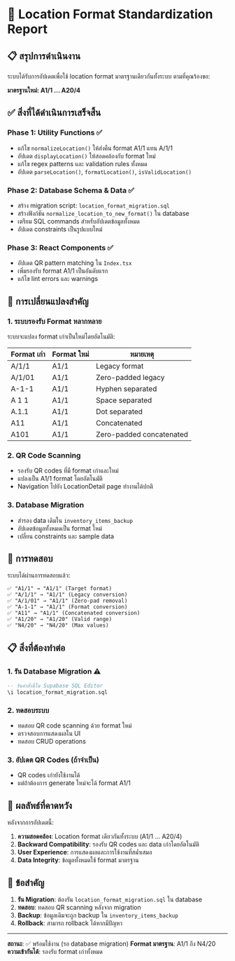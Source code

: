 # 🎯 Location Format Standardization Report

## 📋 สรุปการดำเนินงาน

ระบบได้รับการอัปเดตเพื่อใช้ location format มาตรฐานเดียวกันทั้งระบบ ตามที่คุณร้องขอ:

**มาตรฐานใหม่: A1/1 ... A20/4**

## ✅ สิ่งที่ได้ดำเนินการเสร็จสิ้น

### Phase 1: Utility Functions ✅
- แก้ไข `normalizeLocation()` ให้ส่งคืน format A1/1 แทน A/1/1
- อัปเดต `displayLocation()` ให้สอดคล้องกับ format ใหม่
- แก้ไข regex patterns และ validation rules ทั้งหมด
- อัปเดต `parseLocation()`, `formatLocation()`, `isValidLocation()`

### Phase 2: Database Schema & Data ✅
- สร้าง migration script: `location_format_migration.sql`
- สร้างฟังก์ชัน `normalize_location_to_new_format()` ใน database
- เตรียม SQL commands สำหรับอัปเดตข้อมูลทั้งหมด
- อัปเดต constraints เป็นรูปแบบใหม่

### Phase 3: React Components ✅
- อัปเดต QR pattern matching ใน `Index.tsx`
- เพิ่มรองรับ format A1/1 เป็นอันดับแรก
- แก้ไข lint errors และ warnings

## 🔧 การเปลี่ยนแปลงสำคัญ

### 1. ระบบรองรับ Format หลากหลาย
ระบบจะแปลง format เก่าเป็นใหม่โดยอัตโนมัติ:

| Format เก่า | Format ใหม่ | หมายเหตุ |
|-------------|-------------|----------|
| A/1/1       | A1/1        | Legacy format |
| A/1/01      | A1/1        | Zero-padded legacy |
| A-1-1       | A1/1        | Hyphen separated |
| A 1 1       | A1/1        | Space separated |
| A.1.1       | A1/1        | Dot separated |
| A11         | A1/1        | Concatenated |
| A101        | A1/1        | Zero-padded concatenated |

### 2. QR Code Scanning
- รองรับ QR codes ที่มี format เก่าและใหม่
- แปลงเป็น A1/1 format โดยอัตโนมัติ
- Navigation ไปยัง LocationDetail page ทำงานได้ปกติ

### 3. Database Migration
- สำรอง data เดิมใน `inventory_items_backup`
- อัปเดตข้อมูลทั้งหมดเป็น format ใหม่
- เปลี่ยน constraints และ sample data

## 🧪 การทดสอบ

ระบบได้ผ่านการทดสอบแล้ว:

```
✅ "A1/1" → "A1/1" (Target format)
✅ "A/1/1" → "A1/1" (Legacy conversion)
✅ "A/1/01" → "A1/1" (Zero-pad removal)
✅ "A-1-1" → "A1/1" (Format conversion)
✅ "A11" → "A1/1" (Concatenated conversion)
✅ "A1/20" → "A1/20" (Valid range)
✅ "N4/20" → "N4/20" (Max values)
```

## 📋 สิ่งที่ต้องทำต่อ

### 1. รัน Database Migration ⚠️
```sql
-- รันคำสั่งนี้ใน Supabase SQL Editor
\i location_format_migration.sql
```

### 2. ทดสอบระบบ
- ทดสอบ QR code scanning ด้วย format ใหม่
- ตรวจสอบการแสดงผลใน UI
- ทดสอบ CRUD operations

### 3. อัปเดต QR Codes (ถ้าจำเป็น)
- QR codes เก่ายังใช้งานได้
- แต่ถ้าต้องการ generate ใหม่จะได้ format A1/1

## 🎯 ผลลัพธ์ที่คาดหวัง

หลังจากการอัปเดตนี้:

1. **ความสอดคล้อง**: Location format เดียวกันทั้งระบบ (A1/1 ... A20/4)
2. **Backward Compatibility**: รองรับ QR codes และ data เก่าโดยอัตโนมัติ
3. **User Experience**: การแสดงผลและการใช้งานที่สม่ำเสมอ
4. **Data Integrity**: ข้อมูลทั้งหมดใช้ format มาตรฐาน

## 🚨 ข้อสำคัญ

1. **รัน Migration**: ต้องรัน `location_format_migration.sql` ใน database
2. **ทดสอบ**: ทดสอบ QR scanning หลังจาก migration
3. **Backup**: ข้อมูลเดิมจะถูก backup ใน `inventory_items_backup`
4. **Rollback**: สามารถ rollback ได้หากมีปัญหา

---

**สถานะ**: ✅ พร้อมใช้งาน (รอ database migration)
**Format มาตรฐาน**: A1/1 ถึง N4/20
**ความเข้ากันได้**: รองรับ format เก่าทั้งหมด